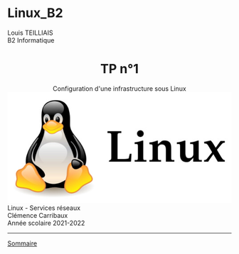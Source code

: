 # Linux_B2


Louis TEILLIAIS                      
B2 Informatique


<center>
<h1>TP n°1 
</h1>
</center>

<center>
Configuration d'une infrastructure sous Linux
</center>

<center>
<img src ="images/linux_logo.jpg">
</center>
Linux - Services réseaux <br>
Clémence Carribaux <br>
Année scolaire 2021-2022 <br>

***
[Sommaire](TP1/sommaire.md)